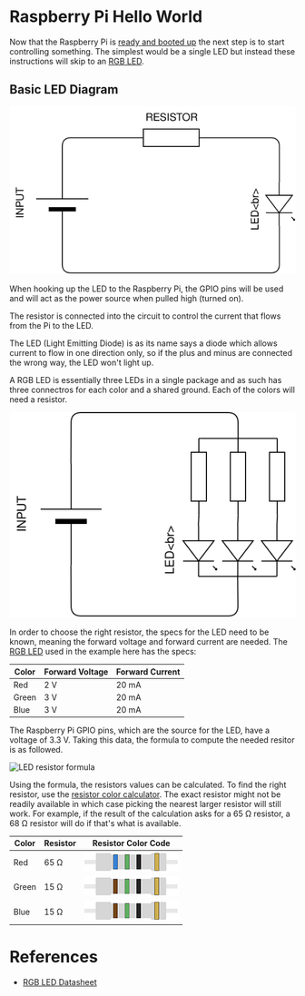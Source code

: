 # Raspberry Pi Hello World

Now that the Raspberry Pi is [ready and booted up](raspberry_pi_setup.md) the next step is to start controlling something.
The simplest would be a single LED but instead these instructions will skip to an [RGB LED](https://smile.amazon.com/gp/product/B01C19ENDM).

## Basic LED Diagram

![LED Schema](images/basic_led_diagram.svg)

When hooking up the LED to the Raspberry Pi, the GPIO pins will be used and will act as the power source when pulled high (turned on).

The resistor is connected into the circuit to control the current that flows from the Pi to the LED.

The LED (Light Emitting Diode) is as its name says a diode which allows current to flow in one direction only, so if the plus and minus are connected the wrong way, the LED won't light up.

A RGB LED is essentially three LEDs in a single package and as such has three connectros for each color and a shared ground.
Each of the colors will need a resistor.

![RGB LED Schema](images/rgb_led_diagram.svg)

In order to choose the right resistor, the specs for the LED need to be known, meaning the forward voltage and forward current are needed. The [RGB LED](https://smile.amazon.com/gp/product/B01C19ENDM) used in the example here has the specs:

| Color    | Forward Voltage    | Forward Current     |
|----------|--------------------|---------------------|
| Red      | 2 V                | 20 mA               |
| Green    | 3 V                | 20 mA               |
| Blue     | 3 V                | 20 mA               |

The Raspberry Pi GPIO pins, which are the source for the LED, have a voltage of 3.3 V. Taking this data, the formula to compute the needed resitor is as followed.

![LED resistor formula](images/led_resistor_formula.svg)

Using the formula, the resistors values can be calculated. To find the right resistor, use the [resistor color calculator](http://www.resistorguide.com/resistor-color-code-calculator/). The exact resistor might not be readily available in which case picking the nearest larger resistor will still work. For example, if the result of the calculation asks for a 65 Ω resistor, a 68 Ω resistor will do if that's what is available.

| Color   | Resistor   | Resistor Color Code   |
|---------|------------|-----------------------|
| Red     | 65 Ω       | ![65 ohm](images/65_ohm.png)   |
| Green   | 15 Ω       | ![15 ohm](images/15_ohm.png)   |
| Blue    | 15 Ω       | ![15 ohm](images/15_ohm.png)   |



# References

* [RGB LED Datasheet](https://www.sparkfun.com/datasheets/Components/YSL-R596CR3G4B5C-C10.pdf)
